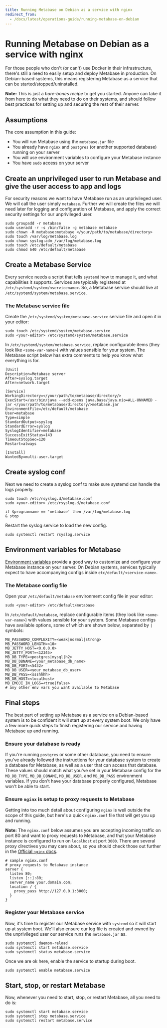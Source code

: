 ```yaml
---
title: Running Metabase on Debian as a service with nginx
redirect_from:
  - /docs/latest/operations-guide/running-metabase-on-debian
---
```


# Running Metabase on Debian as a service with nginx

For those people who don't (or can't) use Docker in their infrastructure, there's still a need to easily setup and deploy Metabase in production. On Debian-based systems, this means registering Metabase as a service that can be started/stopped/uninstalled.

**Note:** This is just a _bare-bones recipe_ to get you started. Anyone can take it from here to do what they need to do on their systems, and should follow best practices for setting up and securing the rest of their server.

## Assumptions

The core assumption in this guide:

- You will run Metabase using the `metabase.jar` file
- You already have `nginx` and `postgres` (or another supported database) running on your server
- You will use environment variables to configure your Metabase instance
- You have `sudo` access on your server

## Create an unprivileged user to run Metabase and give the user access to app and logs

For security reasons we want to have Metabase run as an unprivileged user. We will call the user simply `metabase`. Further we will create the files we will need later for logging and configuration of Metabase, and apply the correct security settings for our unprivileged user.

```
sudo groupadd -r metabase
sudo useradd -r -s /bin/false -g metabase metabase
sudo chown -R metabase:metabase </your/path/to/metabase/directory>
sudo touch /var/log/metabase.log
sudo chown syslog:adm /var/log/metabase.log
sudo touch /etc/default/metabase
sudo chmod 640 /etc/default/metabase
```

## Create a Metabase Service

Every service needs a script that tells `systemd` how to manage it, and what capabilities it supports. Services are typically registered at `/etc/systemd/system/<servicename>`. So, a Metabase service should live at `/etc/systemd/system/metabase.service`.

### The Metabase service file

Create the `/etc/systemd/system/metabase.service` service file and open it in your editor:

```
sudo touch /etc/systemd/system/metabase.service
sudo <your-editor> /etc/systemd/system/metabase.service
```

In `/etc/systemd/system/metabase.service`, replace configurable items (they look like `<some-var-name>`) with values sensible for your system. The Metabase script below has extra comments to help you know what everything is for.

```
[Unit]
Description=Metabase server
After=syslog.target
After=network.target

[Service]
WorkingDirectory=</your/path/to/metabase/directory/>
ExecStart=/usr/bin/java --add-opens java.base/java.nio=ALL-UNNAMED -jar </your/path/to/metabase/directory/>metabase.jar
EnvironmentFile=/etc/default/metabase
User=metabase
Type=simple
StandardOutput=syslog
StandardError=syslog
SyslogIdentifier=metabase
SuccessExitStatus=143
TimeoutStopSec=120
Restart=always

[Install]
WantedBy=multi-user.target
```

## Create syslog conf

Next we need to create a syslog conf to make sure systemd can handle the logs properly.

```
sudo touch /etc/rsyslog.d/metabase.conf
sudo <your-editor> /etc/rsyslog.d/metabase.conf

if $programname == 'metabase' then /var/log/metabase.log
& stop
```

Restart the syslog service to load the new config.

```
sudo systemctl restart rsyslog.service
```

## Environment variables for Metabase

[Environment variables](../../configuring-metabase/environment-variables.md) provide a good way to customize and configure your Metabase instance on your server. On Debian systems, services typically expect to have accompanying configs inside `etc/default/<service-name>`.

### The Metabase config file

Open your `/etc/default/metabase` environment config file in your editor:

```
sudo <your-editor> /etc/default/metabase
```

In `/etc/default/metabase`, replace configurable items (they look like `<some-var-name>`) with values sensible for your system. Some Metabase configs have available options, some of which are shown below, separated by `|` symbols:

```
MB_PASSWORD_COMPLEXITY=<weak|normal|strong>
MB_PASSWORD_LENGTH=<10>
MB_JETTY_HOST=<0.0.0.0>
MB_JETTY_PORT=<12345>
MB_DB_TYPE=<postgres|mysql|h2>
MB_DB_DBNAME=<your_metabase_db_name>
MB_DB_PORT=<5432>
MB_DB_USER=<your_metabase_db_user>
MB_DB_PASS=<ssshhhh>
MB_DB_HOST=<localhost>
MB_EMOJI_IN_LOGS=<true|false>
# any other env vars you want available to Metabase
```

## Final steps

The best part of setting up Metabase as a service on a Debian-based system is to be confident it will start up at every system boot. We only have a few more quick steps to finish registering our service and having Metabase up and running.

### Ensure your database is ready

If you're running `postgres` or some other database, you need to ensure you've already followed the instructions for your database system to create a database for Metabase, as well as a user that can access that database. These values should match what you've set in your Metabase config for the `MB_DB_TYPE`, `MB_DB_DBNAME`, `MB_DB_USER`, and `MB_DB_PASS` environment variables. If you don't have your database properly configured, Metabase won't be able to start.

### Ensure `nginx` is setup to proxy requests to Metabase

Getting into too much detail about configuring `nginx` is well outside the scope of this guide, but here's a quick `nginx.conf` file that will get you up and running.

**Note:** The `nginx.conf` below assumes you are accepting incoming traffic on port 80 and want to proxy requests to Metabase, and that your Metabase instance is configured to run on `localhost` at port `3000`. There are several proxy directives you may care about, so you should check those out further in the [Official `nginx` docs](https://nginx.org/en/docs/).

```
# sample nginx.conf
# proxy requests to Metabase instance
server {
  listen 80;
  listen [::]:80;
  server_name your.domain.com;
  location / {
    proxy_pass http://127.0.0.1:3000;
  }
}
```

### Register your Metabase service

Now, it's time to register our Metabase service with `systemd` so it will start up at system boot. We'll also ensure our log file is created and owned by the unprivileged user our service runs the `metabase.jar` as.

```
sudo systemctl daemon-reload
sudo systemctl start metabase.service
sudo systemctl status metabase.service
```

Once we are ok here, enable the service to startup during boot.

```
sudo systemctl enable metabase.service
```

## Start, stop, or restart Metabase

Now, whenever you need to start, stop, or restart Metabase, all you need to do is:

```
sudo systemctl start metabase.service
sudo systemctl stop metabase.service
sudo systemctl restart metabase.service
```
